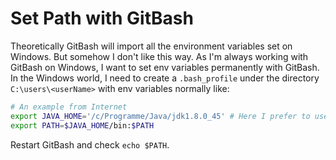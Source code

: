 # Set Path with GitBash

Theoretically GitBash will import all the environment variables set on Windows. But somehow I don't like this way. As I'm always working with GitBash on Windows, I want to set env variables permanently with GitBash. In the Windows world, I need to create a `.bash_profile` under the directory `C:\users\<userName>` with env variables normally like:

```bash
# An example from Internet
export JAVA_HOME='/c/Programme/Java/jdk1.8.0_45' # Here I prefer to use the German name to get rid of the white space issue
export PATH=$JAVA_HOME/bin:$PATH
```

Restart GitBash and check `echo $PATH`.
